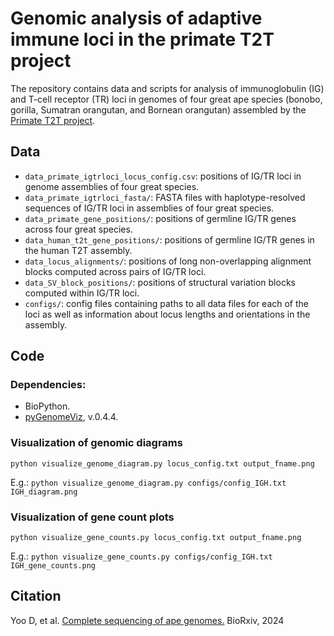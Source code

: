 # Genomic analysis of adaptive immune loci in the primate T2T project

The repository contains data and scripts for analysis of immunoglobulin (IG) and T-cell receptor (TR) loci in genomes of four great ape species (bonobo, gorilla, Sumatran orangutan, and Bornean orangutan) assembled by the [Primate T2T project](https://github.com/marbl/Primates?tab=readme-ov-file#code-availability).

## Data

- `data_primate_igtrloci_locus_config.csv`: positions of IG/TR loci in genome assemblies of four great species. 
- `data_primate_igtrloci_fasta/`: FASTA files with haplotype-resolved sequences of IG/TR loci in assemblies of four great species.
- `data_primate_gene_positions/`: positions of germline IG/TR genes across four great species.
- `data_human_t2t_gene_positions/`: positions of germline IG/TR genes in the human T2T assembly.
- `data_locus_alignments/`: positions of long non-overlapping alignment blocks computed across pairs of IG/TR loci.  
- `data_SV_block_positions/`: positions of structural variation blocks computed within IG/TR loci.
- `configs/`: config files containing paths to all data files for each of the loci as well as information about locus lengths and orientations in the assembly.

## Code
### Dependencies:
- BioPython.
- [pyGenomeViz](https://github.com/moshi4/pyGenomeViz), v.0.4.4.

### Visualization of genomic diagrams
`python visualize_genome_diagram.py locus_config.txt output_fname.png`

E.g.:
`python visualize_genome_diagram.py configs/config_IGH.txt IGH_diagram.png`

### Visualization of gene count plots
`python visualize_gene_counts.py locus_config.txt output_fname.png`

E.g.:
`python visualize_gene_counts.py configs/config_IGH.txt IGH_gene_counts.png`

## Citation
Yoo D, et al. [Complete sequencing of ape genomes.](https://www.biorxiv.org/content/10.1101/2024.07.31.605654v1) BioRxiv, 2024
